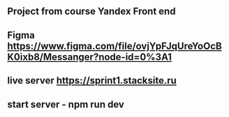 ## Project from course Yandex Front end
## Figma https://www.figma.com/file/ovjYpFJqUreYoOcBK0ixb8/Messanger?node-id=0%3A1
##
## live server https://sprint1.stacksite.ru
##
## start server - npm run dev 
